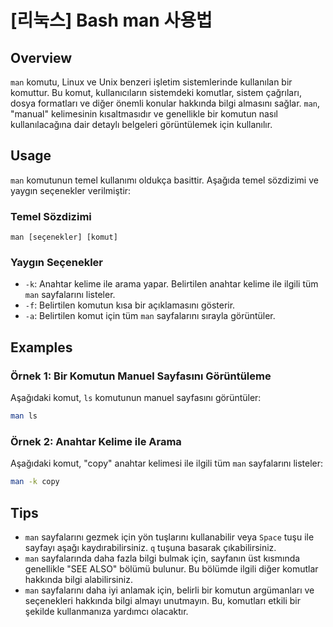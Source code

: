 # [리눅스] Bash man 사용법

## Overview
`man` komutu, Linux ve Unix benzeri işletim sistemlerinde kullanılan bir komuttur. Bu komut, kullanıcıların sistemdeki komutlar, sistem çağrıları, dosya formatları ve diğer önemli konular hakkında bilgi almasını sağlar. `man`, "manual" kelimesinin kısaltmasıdır ve genellikle bir komutun nasıl kullanılacağına dair detaylı belgeleri görüntülemek için kullanılır.

## Usage
`man` komutunun temel kullanımı oldukça basittir. Aşağıda temel sözdizimi ve yaygın seçenekler verilmiştir:

### Temel Sözdizimi
```
man [seçenekler] [komut]
```

### Yaygın Seçenekler
- `-k`: Anahtar kelime ile arama yapar. Belirtilen anahtar kelime ile ilgili tüm `man` sayfalarını listeler.
- `-f`: Belirtilen komutun kısa bir açıklamasını gösterir.
- `-a`: Belirtilen komut için tüm `man` sayfalarını sırayla görüntüler.

## Examples
### Örnek 1: Bir Komutun Manuel Sayfasını Görüntüleme
Aşağıdaki komut, `ls` komutunun manuel sayfasını görüntüler:
```bash
man ls
```

### Örnek 2: Anahtar Kelime ile Arama
Aşağıdaki komut, "copy" anahtar kelimesi ile ilgili tüm `man` sayfalarını listeler:
```bash
man -k copy
```

## Tips
- `man` sayfalarını gezmek için yön tuşlarını kullanabilir veya `Space` tuşu ile sayfayı aşağı kaydırabilirsiniz. `q` tuşuna basarak çıkabilirsiniz.
- `man` sayfalarında daha fazla bilgi bulmak için, sayfanın üst kısmında genellikle "SEE ALSO" bölümü bulunur. Bu bölümde ilgili diğer komutlar hakkında bilgi alabilirsiniz.
- `man` sayfalarını daha iyi anlamak için, belirli bir komutun argümanları ve seçenekleri hakkında bilgi almayı unutmayın. Bu, komutları etkili bir şekilde kullanmanıza yardımcı olacaktır.